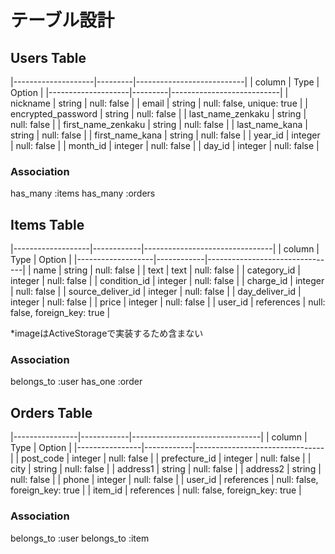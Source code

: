 # テーブル設計

## Users Table

|--------------------|---------|---------------------------|
| column             | Type    | Option                    |
|--------------------|---------|---------------------------|
| nickname           | string  | null: false               |
| email              | string  | null: false, unique: true |
| encrypted_password | string  | null: false               |
| last_name_zenkaku  | string  | null: false               |
| first_name_zenkaku | string  | null: false               |
| last_name_kana     | string  | null: false               |
| first_name_kana    | string  | null: false               |
| year_id            | integer | null: false               |
| month_id           | integer | null: false               |
| day_id             | integer | null: false               |

### Association

has_many :items
has_many :orders

## Items Table

|-------------------|------------|--------------------------------|
| column            | Type       | Option                         |
|-------------------|------------|--------------------------------|
| name              | string     | null: false                    |
| text              | text       | null: false                    |
| category_id       | integer    | null: false                    |
| condition_id      | integer    | null: false                    |
| charge_id         | integer    | null: false                    |
| source_deliver_id | integer    | null: false                    |
| day_deliver_id    | integer    | null: false                    |
| price             | integer    | null: false                    |
| user_id           | references | null: false, foreign_key: true |

*imageはActiveStorageで実装するため含まない

### Association

belongs_to :user
has_one :order


## Orders Table

|----------------|------------|--------------------------------|
| column         | Type       | Option                         |
|----------------|------------|--------------------------------|
| post_code      | integer    | null: false                    |
| prefecture_id  | integer    | null: false                    | 
| city           | string     | null: false                    |
| address1       | string     | null: false                    |
| address2       | string     | null: false                    |
| phone          | integer    | null: false                    |
| user_id        | references | null: false, foreign_key: true |
| item_id        | references | null: false, foreign_key: true |

### Association
 
belongs_to :user
belongs_to :item